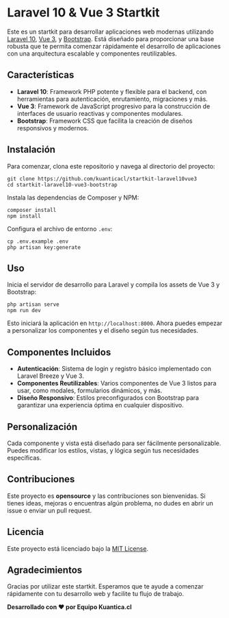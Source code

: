 # Laravel 10 & Vue 3 Startkit

Este es un startkit para desarrollar aplicaciones web modernas utilizando [Laravel 10](https://laravel.com/), [Vue 3](https://v3.vuejs.org/), y [Bootstrap](https://getbootstrap.com/). Está diseñado para proporcionar una base robusta que te permita comenzar rápidamente el desarrollo de aplicaciones con una arquitectura escalable y componentes reutilizables.

## Características

- **Laravel 10**: Framework PHP potente y flexible para el backend, con herramientas para autenticación, enrutamiento, migraciones y más.
- **Vue 3**: Framework de JavaScript progresivo para la construcción de interfaces de usuario reactivas y componentes modulares.
- **Bootstrap**: Framework CSS que facilita la creación de diseños responsivos y modernos.

## Instalación

Para comenzar, clona este repositorio y navega al directorio del proyecto:

```
git clone https://github.com/kuanticacl/startkit-laravel10vue3
cd startkit-laravel10-vue3-bootstrap
```

Instala las dependencias de Composer y NPM:

```
composer install
npm install
```

Configura el archivo de entorno `.env`:

```
cp .env.example .env
php artisan key:generate
```

## Uso

Inicia el servidor de desarrollo para Laravel y compila los assets de Vue 3 y Bootstrap:

```
php artisan serve
npm run dev
```

Esto iniciará la aplicación en `http://localhost:8000`. Ahora puedes empezar a personalizar los componentes y el diseño según tus necesidades.

## Componentes Incluidos

- **Autenticación**: Sistema de login y registro básico implementado con Laravel Breeze y Vue 3.
- **Componentes Reutilizables**: Varios componentes de Vue 3 listos para usar, como modales, formularios dinámicos, y más.
- **Diseño Responsivo**: Estilos preconfigurados con Bootstrap para garantizar una experiencia óptima en cualquier dispositivo.

## Personalización

Cada componente y vista está diseñado para ser fácilmente personalizable. Puedes modificar los estilos, vistas, y lógica según tus necesidades específicas.

## Contribuciones

Este proyecto es **opensource** y las contribuciones son bienvenidas. Si tienes ideas, mejoras o encuentras algún problema, no dudes en abrir un issue o enviar un pull request.

## Licencia

Este proyecto está licenciado bajo la [MIT License](LICENSE).

## Agradecimientos

Gracias por utilizar este startkit. Esperamos que te ayude a comenzar rápidamente con tu desarrollo web y facilite tu flujo de trabajo.

**Desarrollado con ❤️ por Equipo Kuantica.cl**
